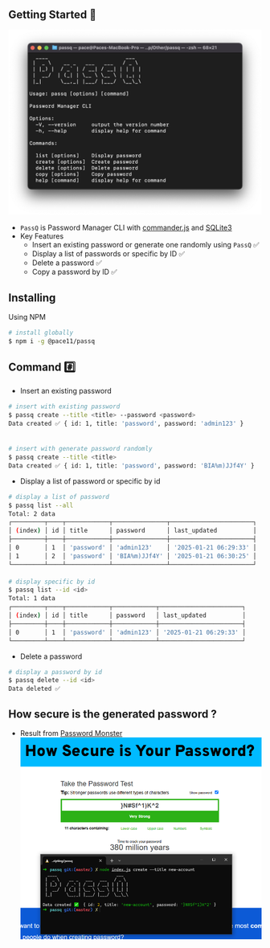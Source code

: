 ## Getting Started 🚀

![Passq](/assets/passq.png)
- `PassQ` is Password Manager CLI with [commander.js](https://github.com/tj/commander.js) and [SQLite3](https://github.com/TryGhost/node-sqlite3)
- Key Features  
    - Insert an existing password or generate one randomly using `PassQ` ✅
    - Display a list of passwords or specific by ID ✅
    - Delete a password ✅
    - Copy a password by ID ✅

## Installing
Using NPM
```bash
# install globally
$ npm i -g @pace11/passq
```

## Command #️⃣

- Insert an existing password
```bash
# insert with existing password
$ passq create --title <title> --password <password>
Data created ✅ { id: 1, title: 'password', password: 'admin123' }
                                    

# insert with generate password randomly
$ passq create --title <title>
Data created ✅ { id: 1, title: 'password', password: 'BIA%m)JJf4Y' }
```
- Display a list of password or specific by id
```bash
# display a list of password
$ passq list --all
Total: 2 data
┌─────────┬────┬────────────┬───────────────┬───────────────────────┐
│ (index) │ id │ title      │ password      │ last_updated          │
├─────────┼────┼────────────┼───────────────┼───────────────────────┤
│ 0       │ 1  │ 'password' │ 'admin123'    │ '2025-01-21 06:29:33' │
│ 1       │ 2  │ 'password' │ 'BIA%m)JJf4Y' │ '2025-01-21 06:30:25' │
└─────────┴────┴────────────┴───────────────┴───────────────────────┘

# display specific by id
$ passq list --id <id>
Total: 1 data
┌─────────┬────┬────────────┬────────────┬───────────────────────┐
│ (index) │ id │ title      │ password   │ last_updated          │
├─────────┼────┼────────────┼────────────┼───────────────────────┤
│ 0       │ 1  │ 'password' │ 'admin123' │ '2025-01-21 06:29:33' │
└─────────┴────┴────────────┴────────────┴───────────────────────┘
```
- Delete a password
```bash
# display a password by id
$ passq delete --id <id>
Data deleted ✅
```

## How secure is the generated password ?
- Result from [Password Monster](https://www.passwordmonster.com/)
![Passq](/assets/ss-1.png)